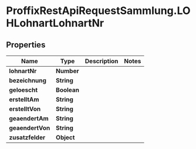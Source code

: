 # ProffixRestApiRequestSammlung.LOHLohnartLohnartNr

## Properties
Name | Type | Description | Notes
------------ | ------------- | ------------- | -------------
**lohnartNr** | **Number** |  | 
**bezeichnung** | **String** |  | 
**geloescht** | **Boolean** |  | 
**erstelltAm** | **String** |  | 
**erstelltVon** | **String** |  | 
**geaendertAm** | **String** |  | 
**geaendertVon** | **String** |  | 
**zusatzfelder** | **Object** |  | 


